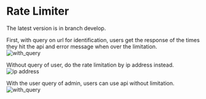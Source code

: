 # Rate Limiter
    
The latest version is in branch develop.
  
First, with query on url for identification, users get the response of the times they hit the api and error message when over the limitation.</br>
![with_query](https://j.gifs.com/qQ7vPR.gif)
  
Without query of user, do the rate limitation by ip address instead. </br>
![ip address](https://j.gifs.com/z6vG27.gif)
  
With the user query of admin, users can use api without limitation.</br>
![with_query](https://j.gifs.com/K81nWz.gif)
